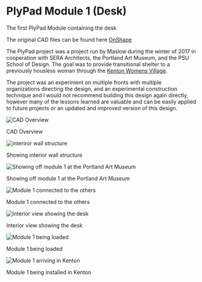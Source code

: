 # PlyPad Module 1 (Desk)

The first PlyPad Module containing the desk

The original CAD files can be found here [OnShape](https://cad.onshape.com/documents/8d04a283bad09e15e4cd354c/w/5472fc6dd4d7de0ad1f4a9ff/e/a2d5c4f43bb67b711b57c1b6)

The PlyPad project was a project run by Maslow during the winter of 2017 in cooperation with SERA Architects, the Portland Art Museum, and the PSU School of Design. The goal was to provide transitional shelter to a previously housless woman through the [Kenton Womens Village](https://www.catholiccharitiesoregon.org/provide-shelter/kenton-womens-village/).

The project was an experiment on multiple fronts with multiple organizations directing the design, and an experimental construction technique and I would not recommend building this design again directly, however many of the lessons learned are valuable and can be easily applied to future projects or an updated and improved version of this design.

![CAD Overview](https://raw.githubusercontent.com/MaslowCommunityGarden/PlyPad-Module-1-Desk-/master/CAD%20Overview.jpg)

CAD Overview


![interiror wall structure](https://raw.githubusercontent.com/MaslowCommunityGarden/PlyPad-Module-1-Desk-/master/Foam%2BInsulation%2BIn%2BPlace.jpg)

Showing interior wall structure

![Showing off module 1 at the Portland Art Museum](https://raw.githubusercontent.com/MaslowCommunityGarden/PlyPad-Module-1-Desk-/master/at%20art%20museum.jpg)

Showing off module 1 at the Portland Art Museum

![Module 1 connected to the others](https://raw.githubusercontent.com/MaslowCommunityGarden/PlyPad-Module-1-Desk-/master/Showing%20all%20inside.jpg)

Module 1 connected to the others

![Interior view showing the desk](https://raw.githubusercontent.com/MaslowCommunityGarden/PlyPad-Module-1-Desk-/master/showing%20desk.jpg)

Interior view showing the desk

![Module 1 being loaded](https://raw.githubusercontent.com/MaslowCommunityGarden/PlyPad-Module-1-Desk-/master/IMG_20180113_095022131_HDR.jpg)

Module 1 being loaded

![Module 1 arriving in Kenton](https://raw.githubusercontent.com/MaslowCommunityGarden/PlyPad-Module-1-Desk-/master/IMG_20180113_140121040_HDR.jpg)

Module 1 being installed in Kenton
